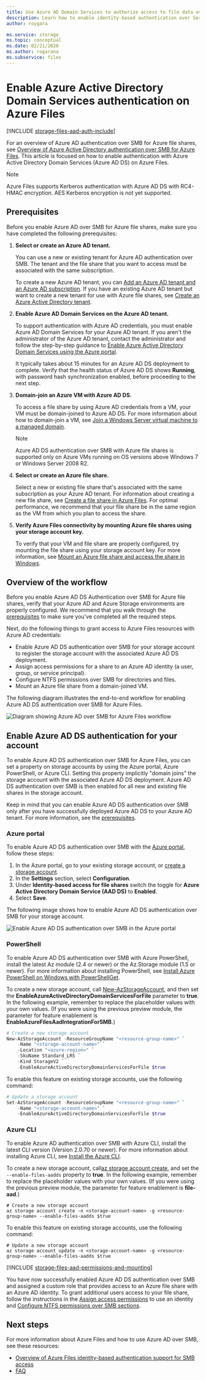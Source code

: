 ```yaml
---
title: Use Azure AD Domain Services to authorize access to file data over SMB
description: Learn how to enable identity-based authentication over Server Message Block (SMB) for Azure Files through Azure Active Directory Domain Services. Your domain-joined Windows virtual machines (VMs) can then access Azure file shares by using Azure AD credentials.
author: roygara

ms.service: storage
ms.topic: conceptual
ms.date: 02/21/2020
ms.author: rogarana
ms.subservice: files
---
```


# Enable Azure Active Directory Domain Services authentication on Azure Files

[!INCLUDE [storage-files-aad-auth-include](../../../includes/storage-files-aad-auth-include.md)]

For an overview of Azure AD authentication over SMB for Azure file shares, see [Overview of Azure Active Directory authentication over SMB for Azure Files](storage-files-active-directory-overview.md). This article is focused on how to enable authentication with Azure Active Directory Domain Services (Azure AD DS) on Azure Files.

> [!NOTE]
> Azure Files supports Kerberos authentication with Azure AD DS with RC4-HMAC encryption. AES Kerberos encryption is not yet supported.

## Prerequisites

Before you enable Azure AD over SMB for Azure file shares, make sure you have completed the following prerequisites:

1.  **Select or create an Azure AD tenant.**

    You can use a new or existing tenant for Azure AD authentication over SMB. The tenant and the file share that you want to access must be associated with the same subscription.

    To create a new Azure AD tenant, you can [Add an Azure AD tenant and an Azure AD subscription](https://docs.microsoft.com/windows/client-management/mdm/add-an-azure-ad-tenant-and-azure-ad-subscription). If you have an existing Azure AD tenant but want to create a new tenant for use with Azure file shares, see [Create an Azure Active Directory tenant](https://docs.microsoft.com/rest/api/datacatalog/create-an-azure-active-directory-tenant).

1.  **Enable Azure AD Domain Services on the Azure AD tenant.**

    To support authentication with Azure AD credentials, you must enable Azure AD Domain Services for your Azure AD tenant. If you aren't the administrator of the Azure AD tenant, contact the administrator and follow the step-by-step guidance to [Enable Azure Active Directory Domain Services using the Azure portal](../../active-directory-domain-services/tutorial-create-instance.md).

    It typically takes about 15 minutes for an Azure AD DS deployment to complete. Verify that the health status of Azure AD DS shows **Running**, with password hash synchronization enabled, before proceeding to the next step.

1.  **Domain-join an Azure VM with Azure AD DS.**

    To access a file share by using Azure AD credentials from a VM, your VM must be domain-joined to Azure AD DS. For more information about how to domain-join a VM, see [Join a Windows Server virtual machine to a managed domain](../../active-directory-domain-services/join-windows-vm.md).

    > [!NOTE]
    > Azure AD DS authentication over SMB with Azure file shares is supported only on Azure VMs running on OS versions above Windows 7 or Windows Server 2008 R2.

1.  **Select or create an Azure file share.**

    Select a new or existing file share that's associated with the same subscription as your Azure AD tenant. For information about creating a new file share, see [Create a file share in Azure Files](storage-how-to-create-file-share.md).
    For optimal performance, we recommend that your file share be in the same region as the VM from which you plan to access the share.

1.  **Verify Azure Files connectivity by mounting Azure file shares using your storage account key.**

    To verify that your VM and file share are properly configured, try mounting the file share using your storage account key. For more information, see [Mount an Azure file share and access the share in Windows](storage-how-to-use-files-windows.md).

## Overview of the workflow

Before you enable Azure AD DS Authentication over SMB for Azure file shares, verify that your Azure AD and Azure Storage environments are properly configured. We recommend that you walk through the [prerequisites](#prerequisites) to make sure you've completed all the required steps.

Next, do the following things to grant access to Azure Files resources with Azure AD credentials:

- Enable Azure AD DS authentication over SMB for your storage account to register the storage account with the associated Azure AD DS deployment.
- Assign access permissions for a share to an Azure AD identity (a user, group, or service principal).
- Configure NTFS permissions over SMB for directories and files.
- Mount an Azure file share from a domain-joined VM.

The following diagram illustrates the end-to-end workflow for enabling Azure AD DS authentication over SMB for Azure Files.

![Diagram showing Azure AD over SMB for Azure Files workflow](media/storage-files-active-directory-enable/azure-active-directory-over-smb-workflow.png)

## Enable Azure AD DS authentication for your account

To enable Azure AD DS authentication over SMB for Azure Files, you can set a property on storage accounts by using the Azure portal, Azure PowerShell, or Azure CLI. Setting this property implicitly "domain joins" the storage account with the associated Azure AD DS deployment. Azure AD DS authentication over SMB is then enabled for all new and existing file shares in the storage account.

Keep in mind that you can enable Azure AD DS authentication over SMB only after you have successfully deployed Azure AD DS to your Azure AD tenant. For more information, see the [prerequisites](#prerequisites).

### Azure portal

To enable Azure AD DS authentication over SMB with the [Azure portal](https://portal.azure.com), follow these steps:

1. In the Azure portal, go to your existing storage account, or [create a storage account](../common/storage-account-create.md).
1. In the **Settings** section, select **Configuration**.
1. Under **Identity-based access for file shares** switch the toggle for **Azure Active Directory Domain Service (AAD DS)** to **Enabled**.
1. Select **Save**.

The following image shows how to enable Azure AD DS authentication over SMB for your storage account.

![Enable Azure AD DS authentication over SMB in the Azure portal](media/storage-files-active-directory-enable/portal-enable-active-directory-over-smb.png)

### PowerShell  

To enable Azure AD DS authentication over SMB with Azure PowerShell, install the latest Az module (2.4 or newer) or the Az.Storage module (1.5 or newer). For more information about installing PowerShell, see [Install Azure PowerShell on Windows with PowerShellGet](https://docs.microsoft.com/powershell/azure/install-Az-ps).

To create a new storage account, call [New-AzStorageAccount](https://docs.microsoft.com/powershell/module/az.storage/New-azStorageAccount?view=azps-2.5.0), and then set the **EnableAzureActiveDirectoryDomainServicesForFile** parameter to **true**. In the following example, remember to replace the placeholder values with your own values. (If you were using the previous preview module, the parameter for feature enablement is **EnableAzureFilesAadIntegrationForSMB**.)

```powershell
# Create a new storage account
New-AzStorageAccount -ResourceGroupName "<resource-group-name>" `
    -Name "<storage-account-name>" `
    -Location "<azure-region>" `
    -SkuName Standard_LRS `
    -Kind StorageV2 `
    -EnableAzureActiveDirectoryDomainServicesForFile $true
```

To enable this feature on existing storage accounts, use the following command:

```powershell
# Update a storage account
Set-AzStorageAccount -ResourceGroupName "<resource-group-name>" `
    -Name "<storage-account-name>" `
    -EnableAzureActiveDirectoryDomainServicesForFile $true
```


### Azure CLI

To enable Azure AD authentication over SMB with Azure CLI, install the latest CLI version (Version 2.0.70 or newer). For more information about installing Azure CLI, see [Install the Azure CLI](https://docs.microsoft.com/cli/azure/install-azure-cli?view=azure-cli-latest).

To create a new storage account, call[az storage account create](https://docs.microsoft.com/cli/azure/storage/account?view=azure-cli-latest#az-storage-account-create), and set the `--enable-files-aadds` property to **true**. In the following example, remember to replace the placeholder values with your own values. (If you were using the previous preview module, the parameter for feature enablement is **file-aad**.)

```azurecli-interactive
# Create a new storage account
az storage account create -n <storage-account-name> -g <resource-group-name> --enable-files-aadds $true
```

To enable this feature on existing storage accounts, use the following command:

```azurecli-interactive
# Update a new storage account
az storage account update -n <storage-account-name> -g <resource-group-name> --enable-files-aadds $true
```

[!INCLUDE [storage-files-aad-permissions-and-mounting](../../../includes/storage-files-aad-permissions-and-mounting.md)]

You have now successfully enabled Azure AD DS authentication over SMB and assigned a custom role that provides access to an Azure file share with an Azure AD identity. To grant additional users access to your file share, follow the instructions in the [Assign access permissions](#assign-access-permissions-to-an-identity) to use an identity and [Configure NTFS permissions over SMB sections](#configure-ntfs-permissions-over-smb).

## Next steps

For more information about Azure Files and how to use Azure AD over SMB, see these resources:

- [Overview of Azure Files identity-based authentication support for SMB access](storage-files-active-directory-overview.md)
- [FAQ](storage-files-faq.md)
